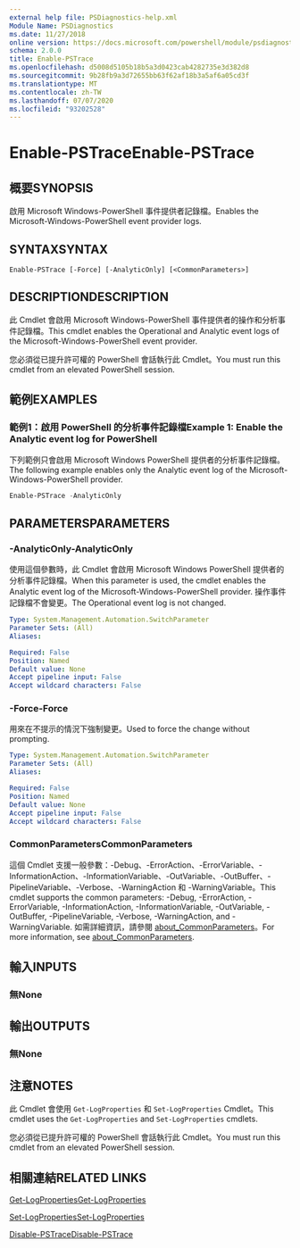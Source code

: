 ```yaml
---
external help file: PSDiagnostics-help.xml
Module Name: PSDiagnostics
ms.date: 11/27/2018
online version: https://docs.microsoft.com/powershell/module/psdiagnostics/enable-pstrace?view=powershell-6&WT.mc_id=ps-gethelp
schema: 2.0.0
title: Enable-PSTrace
ms.openlocfilehash: d5008d5105b18b5a3d0423cab4282735e3d382d8
ms.sourcegitcommit: 9b28fb9a3d72655bb63f62af18b3a5af6a05cd3f
ms.translationtype: MT
ms.contentlocale: zh-TW
ms.lasthandoff: 07/07/2020
ms.locfileid: "93202528"
---
```

# <span data-ttu-id="bafba-102">Enable-PSTrace</span><span class="sxs-lookup"><span data-stu-id="bafba-102">Enable-PSTrace</span></span>

## <span data-ttu-id="bafba-103">概要</span><span class="sxs-lookup"><span data-stu-id="bafba-103">SYNOPSIS</span></span>
<span data-ttu-id="bafba-104">啟用 Microsoft Windows-PowerShell 事件提供者記錄檔。</span><span class="sxs-lookup"><span data-stu-id="bafba-104">Enables the Microsoft-Windows-PowerShell event provider logs.</span></span>

## <span data-ttu-id="bafba-105">SYNTAX</span><span class="sxs-lookup"><span data-stu-id="bafba-105">SYNTAX</span></span>

```
Enable-PSTrace [-Force] [-AnalyticOnly] [<CommonParameters>]
```

## <span data-ttu-id="bafba-106">DESCRIPTION</span><span class="sxs-lookup"><span data-stu-id="bafba-106">DESCRIPTION</span></span>

<span data-ttu-id="bafba-107">此 Cmdlet 會啟用 Microsoft Windows-PowerShell 事件提供者的操作和分析事件記錄檔。</span><span class="sxs-lookup"><span data-stu-id="bafba-107">This cmdlet enables the Operational and Analytic event logs of the Microsoft-Windows-PowerShell event provider.</span></span>

<span data-ttu-id="bafba-108">您必須從已提升許可權的 PowerShell 會話執行此 Cmdlet。</span><span class="sxs-lookup"><span data-stu-id="bafba-108">You must run this cmdlet from an elevated PowerShell session.</span></span>

## <span data-ttu-id="bafba-109">範例</span><span class="sxs-lookup"><span data-stu-id="bafba-109">EXAMPLES</span></span>

### <span data-ttu-id="bafba-110">範例1：啟用 PowerShell 的分析事件記錄檔</span><span class="sxs-lookup"><span data-stu-id="bafba-110">Example 1: Enable the Analytic event log for PowerShell</span></span>

<span data-ttu-id="bafba-111">下列範例只會啟用 Microsoft Windows PowerShell 提供者的分析事件記錄檔。</span><span class="sxs-lookup"><span data-stu-id="bafba-111">The following example enables only the Analytic event log of the Microsoft-Windows-PowerShell provider.</span></span>

```powershell
Enable-PSTrace -AnalyticOnly
```

## <span data-ttu-id="bafba-112">PARAMETERS</span><span class="sxs-lookup"><span data-stu-id="bafba-112">PARAMETERS</span></span>

### <span data-ttu-id="bafba-113">-AnalyticOnly</span><span class="sxs-lookup"><span data-stu-id="bafba-113">-AnalyticOnly</span></span>

<span data-ttu-id="bafba-114">使用這個參數時，此 Cmdlet 會啟用 Microsoft Windows PowerShell 提供者的分析事件記錄檔。</span><span class="sxs-lookup"><span data-stu-id="bafba-114">When this parameter is used, the cmdlet enables the Analytic event log of the Microsoft-Windows-PowerShell provider.</span></span> <span data-ttu-id="bafba-115">操作事件記錄檔不會變更。</span><span class="sxs-lookup"><span data-stu-id="bafba-115">The Operational event log is not changed.</span></span>

```yaml
Type: System.Management.Automation.SwitchParameter
Parameter Sets: (All)
Aliases:

Required: False
Position: Named
Default value: None
Accept pipeline input: False
Accept wildcard characters: False
```

### <span data-ttu-id="bafba-116">-Force</span><span class="sxs-lookup"><span data-stu-id="bafba-116">-Force</span></span>

<span data-ttu-id="bafba-117">用來在不提示的情況下強制變更。</span><span class="sxs-lookup"><span data-stu-id="bafba-117">Used to force the change without prompting.</span></span>

```yaml
Type: System.Management.Automation.SwitchParameter
Parameter Sets: (All)
Aliases:

Required: False
Position: Named
Default value: None
Accept pipeline input: False
Accept wildcard characters: False
```

### <span data-ttu-id="bafba-118">CommonParameters</span><span class="sxs-lookup"><span data-stu-id="bafba-118">CommonParameters</span></span>
<span data-ttu-id="bafba-119">這個 Cmdlet 支援一般參數：-Debug、-ErrorAction、-ErrorVariable、-InformationAction、-InformationVariable、-OutVariable、-OutBuffer、-PipelineVariable、-Verbose、-WarningAction 和 -WarningVariable。</span><span class="sxs-lookup"><span data-stu-id="bafba-119">This cmdlet supports the common parameters: -Debug, -ErrorAction, -ErrorVariable, -InformationAction, -InformationVariable, -OutVariable, -OutBuffer, -PipelineVariable, -Verbose, -WarningAction, and -WarningVariable.</span></span> <span data-ttu-id="bafba-120">如需詳細資訊，請參閱 [about_CommonParameters](https://go.microsoft.com/fwlink/?LinkID=113216)。</span><span class="sxs-lookup"><span data-stu-id="bafba-120">For more information, see [about_CommonParameters](https://go.microsoft.com/fwlink/?LinkID=113216).</span></span>

## <span data-ttu-id="bafba-121">輸入</span><span class="sxs-lookup"><span data-stu-id="bafba-121">INPUTS</span></span>

### <span data-ttu-id="bafba-122">無</span><span class="sxs-lookup"><span data-stu-id="bafba-122">None</span></span>

## <span data-ttu-id="bafba-123">輸出</span><span class="sxs-lookup"><span data-stu-id="bafba-123">OUTPUTS</span></span>

### <span data-ttu-id="bafba-124">無</span><span class="sxs-lookup"><span data-stu-id="bafba-124">None</span></span>

## <span data-ttu-id="bafba-125">注意</span><span class="sxs-lookup"><span data-stu-id="bafba-125">NOTES</span></span>

<span data-ttu-id="bafba-126">此 Cmdlet 會使用 `Get-LogProperties` 和 `Set-LogProperties` Cmdlet。</span><span class="sxs-lookup"><span data-stu-id="bafba-126">This cmdlet uses the `Get-LogProperties` and `Set-LogProperties` cmdlets.</span></span>

<span data-ttu-id="bafba-127">您必須從已提升許可權的 PowerShell 會話執行此 Cmdlet。</span><span class="sxs-lookup"><span data-stu-id="bafba-127">You must run this cmdlet from an elevated PowerShell session.</span></span>

## <span data-ttu-id="bafba-128">相關連結</span><span class="sxs-lookup"><span data-stu-id="bafba-128">RELATED LINKS</span></span>

[<span data-ttu-id="bafba-129">Get-LogProperties</span><span class="sxs-lookup"><span data-stu-id="bafba-129">Get-LogProperties</span></span>](Get-LogProperties.md)

[<span data-ttu-id="bafba-130">Set-LogProperties</span><span class="sxs-lookup"><span data-stu-id="bafba-130">Set-LogProperties</span></span>](Set-LogProperties.md)

[<span data-ttu-id="bafba-131">Disable-PSTrace</span><span class="sxs-lookup"><span data-stu-id="bafba-131">Disable-PSTrace</span></span>](Disable-PSTrace.md)
